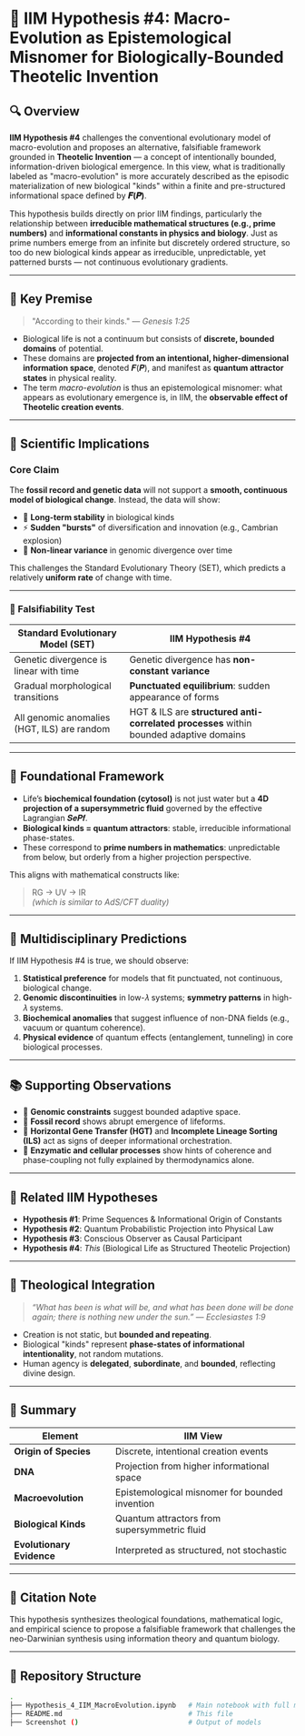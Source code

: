 # 📘 IIM Hypothesis #4: Macro-Evolution as Epistemological Misnomer for Biologically-Bounded Theotelic Invention

## 🔍 Overview

**IIM Hypothesis #4** challenges the conventional evolutionary model of macro-evolution and proposes an alternative, falsifiable framework grounded in **Theotelic Invention** — a concept of intentionally bounded, information-driven biological emergence. In this view, what is traditionally labeled as "macro-evolution" is more accurately described as the episodic materialization of new biological "kinds" within a finite and pre-structured informational space defined by **𝑭(𝑷)**.

This hypothesis builds directly on prior IIM findings, particularly the relationship between **irreducible mathematical structures (e.g., prime numbers)** and **informational constants in physics and biology**. Just as prime numbers emerge from an infinite but discretely ordered structure, so too do new biological kinds appear as irreducible, unpredictable, yet patterned bursts — not continuous evolutionary gradients.

---

## 📜 Key Premise

> "According to their kinds." — *Genesis 1:25*

- Biological life is not a continuum but consists of **discrete, bounded domains** of potential.
- These domains are **projected from an intentional, higher-dimensional information space**, denoted 𝑭(𝑷), and manifest as **quantum attractor states** in physical reality.
- The term *macro-evolution* is thus an epistemological misnomer: what appears as evolutionary emergence is, in IIM, the **observable effect of Theotelic creation events**.

---

## 🔬 Scientific Implications

### Core Claim

The **fossil record and genetic data** will not support a **smooth, continuous model of biological change**. Instead, the data will show:

- 🧬 **Long-term stability** in biological kinds
- ⚡ **Sudden "bursts"** of diversification and innovation (e.g., Cambrian explosion)
- 🚫 **Non-linear variance** in genomic divergence over time

This challenges the Standard Evolutionary Theory (SET), which predicts a relatively **uniform rate** of change with time.

---

### 📐 Falsifiability Test

| Standard Evolutionary Model (SET) | IIM Hypothesis #4 |
|----------------------------------|-------------------|
| Genetic divergence is linear with time | Genetic divergence has **non-constant variance** |
| Gradual morphological transitions | **Punctuated equilibrium**: sudden appearance of forms |
| All genomic anomalies (HGT, ILS) are random | HGT & ILS are **structured anti-correlated processes** within bounded adaptive domains |

---

## 🧠 Foundational Framework

- Life’s **biochemical foundation (cytosol)** is not just water but a **4D projection of a supersymmetric fluid** governed by the effective Lagrangian 𝑺𝒆𝑷𝒇.
- **Biological kinds = quantum attractors**: stable, irreducible informational phase-states.
- These correspond to **prime numbers in mathematics**: unpredictable from below, but orderly from a higher projection perspective.

This aligns with mathematical constructs like:

> RG → UV → IR  
> *(which is similar to AdS/CFT duality)*

---

## 🧪 Multidisciplinary Predictions

If IIM Hypothesis #4 is true, we should observe:

1. **Statistical preference** for models that fit punctuated, not continuous, biological change.
2. **Genomic discontinuities** in low-𝜆 systems; **symmetry patterns** in high-𝜆 systems.
3. **Biochemical anomalies** that suggest influence of non-DNA fields (e.g., vacuum or quantum coherence).
4. **Physical evidence** of quantum effects (entanglement, tunneling) in core biological processes.

---

## 📚 Supporting Observations

- 🧬 **Genomic constraints** suggest bounded adaptive space.
- 🦴 **Fossil record** shows abrupt emergence of lifeforms.
- 🔄 **Horizontal Gene Transfer (HGT)** and **Incomplete Lineage Sorting (ILS)** act as signs of deeper informational orchestration.
- 🧫 **Enzymatic and cellular processes** show hints of coherence and phase-coupling not fully explained by thermodynamics alone.

---

## 🔗 Related IIM Hypotheses

- **Hypothesis #1**: Prime Sequences & Informational Origin of Constants  
- **Hypothesis #2**: Quantum Probabilistic Projection into Physical Law  
- **Hypothesis #3**: Conscious Observer as Causal Participant  
- **Hypothesis #4**: *This* (Biological Life as Structured Theotelic Projection)

---

## 📖 Theological Integration

> *“What has been is what will be, and what has been done will be done again; there is nothing new under the sun.”* — *Ecclesiastes 1:9*

- Creation is not static, but **bounded and repeating**.
- Biological "kinds" represent **phase-states of informational intentionality**, not random mutations.
- Human agency is **delegated**, **subordinate**, and **bounded**, reflecting divine design.

---

## 🧩 Summary

| Element | IIM View |
|--------|----------|
| **Origin of Species** | Discrete, intentional creation events |
| **DNA** | Projection from higher informational space |
| **Macroevolution** | Epistemological misnomer for bounded invention |
| **Biological Kinds** | Quantum attractors from supersymmetric fluid |
| **Evolutionary Evidence** | Interpreted as structured, not stochastic |

---

## 📎 Citation Note

This hypothesis synthesizes theological foundations, mathematical logic, and empirical science to propose a falsifiable framework that challenges the neo-Darwinian synthesis using information theory and quantum biology.

---

## 📂 Repository Structure

```bash
.
├── Hypothesis_4_IIM_MacroEvolution.ipynb   # Main notebook with full model (NO OUTPUTS)
├── README.md                               # This file
├── Screenshot ()                           # Output of models

